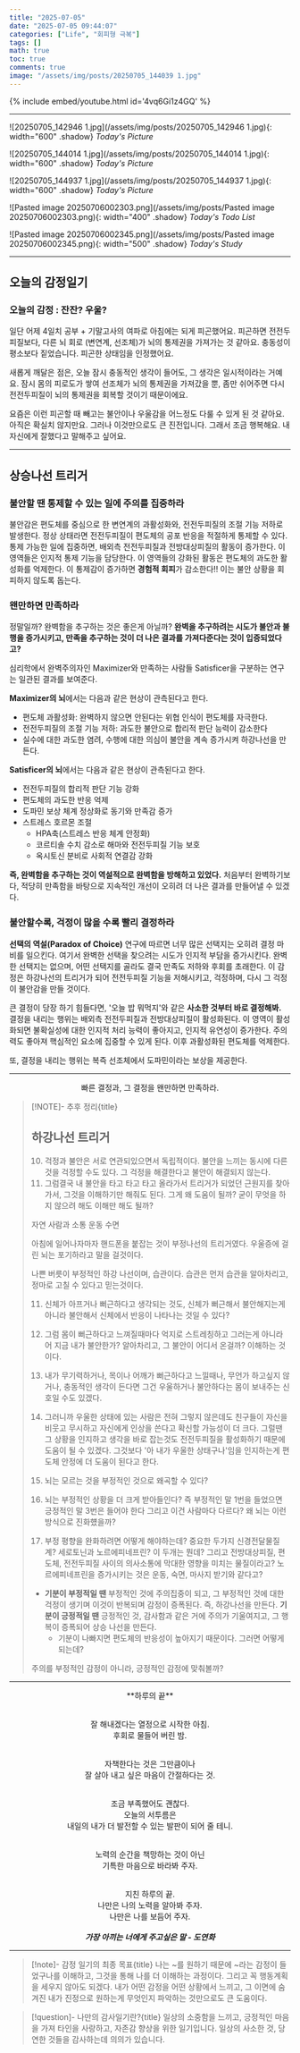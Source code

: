 ```yaml
---
title: "2025-07-05"
date: "2025-07-05 09:44:07"
categories: ["Life", "회피형 극복"]
tags: []
math: true
toc: true
comments: true
image: "/assets/img/posts/20250705_144039 1.jpg"
---
```


{% include embed/youtube.html id='4vq6Gi1z4GQ' %}



---

![20250705_142946 1.jpg](/assets/img/posts/20250705_142946 1.jpg){: width="600" .shadow}
_Today's Picture_

![20250705_144014 1.jpg](/assets/img/posts/20250705_144014 1.jpg){: width="600" .shadow}
_Today's Picture_

![20250705_144937 1.jpg](/assets/img/posts/20250705_144937 1.jpg){: width="600" .shadow}
_Today's Picture_

![Pasted image 20250706002303.png](/assets/img/posts/Pasted image 20250706002303.png){: width="400" .shadow}
_Today's Todo List_

![Pasted image 20250706002345.png](/assets/img/posts/Pasted image 20250706002345.png){: width="500" .shadow}
_Today's Study_

---
## 오늘의 감정일기

### 오늘의 감정 : 잔잔? 우울?
일단 어제 4일치 공부 + 기말고사의 여파로 아침에는 되게 피곤했어요. 피곤하면 전전두피질보다, 다른 뇌 회로 (변연계, 선조체)가 뇌의 통제권을 가져가는 것 같아요. 충동성이 평소보다 짙었습니다. 피곤한 상태임을 인정했어요.

새롭게 깨달은 점은, 오늘 잠시 충동적인 생각이 들어도, 그 생각은 일시적이라는 거예요. 잠시 몸의 피로도가 쌓여 선조체가 뇌의 통제권을 가져갔을 뿐, 좀만 쉬어주면 다시 전전두피질이 뇌의 통제권을 회복할 것이기 때문이에요.

요즘은 이런 피곤할 때 빼고는 불안이나 우울감을 어느정도 다룰 수 있게 된 것 같아요. 아직은 확실치 않지만요. 그러나 이것만으로도 큰 진전입니다. 그래서 조금 행복해요. 내 자신에게 잘했다고 말해주고 싶어요.

---
## 상승나선 트리거

### 불안할 땐 **통제할 수 있는 일에 주의를 집중하라** 
불안감은 편도체를 중심으로 한 변연계의 과활성화와, 전전두피질의 조절 기능 저하로 발생한다. 정상 상태라면 전전두피질이 편도체의 공포 반응을 적절하게 통제할 수 있다. 통제 가능한 일에 집중하면, 배외측 전전두피질과 전방대상피질의 활동이 증가한다. 이 영역들은 인지적 통제 기능을 담당한다. 이 영역들의 강화된 활동은 편도체의 과도한 활성화를 억제한다. 이 통제감이 증가하면 **경험적 회피**가 감소한다!! 이는 불안 상황을 회피하지 않도록 돕는다.

### **왠만하면 만족하라**
정말일까? 완벽함을 추구하는 것은 좋은게 아닐까? **완벽을 추구하려는 시도가 불안과 불행을 증가시키고, 만족을 추구하는 것이 더 나은 결과를 가져다준다는 것이 입증되었다고?**

심리학에서 완벽주의자인 Maximizer와 만족하는 사람들 Satisficer을 구분하는 연구는 일관된 결과를 보여준다. 

**Maximizer의 뇌**에서는 다음과 같은 현상이 관측된다고 한다.
- 편도체 과활성화: 완벽하지 않으면 안된다는 위협 인식이 편도체를 자극한다.
- 전전두피질의 조절 기능 저하: 과도한 불안으로 합리적 판단 능력이 감소한다
- 실수에 대한 과도한 염려, 수행에 대한 의심이 불안을 계속 증가시켜 하강나선을 만든다.

**Satisficer의 뇌**에서는 다음과 같은 현상이 관측된다고 한다.
- 전전두피질의 합리적  판단 기능 강화
- 편도체의 과도한 반응 억제
- 도파민 보상 체계 정상화로 동기와 만족감 증가
- 스트레스 호르몬 조절
	- HPA축(스트레스 반응 체계 안정화)
	- 코르티솔 수치 감소로 해마와 전전두피질 기능 보호
	- 옥시토신 분비로 사회적 연결감 강화

**즉, 완벽함을 추구하는 것이 역설적으로 완벽함을 방해하고 있었다.** 처음부터 완벽하기보다, 적당히 만족함을 바탕으로 지속적인 개선이 오히려 더 나은 결과를 만들어낼 수 있겠다.  

### 불안할수록, 걱정이 많을 수록 빨리 결정하라
**선택의 역설(Paradox of Choice)** 연구에 따르면 너무 많은 선택지는 오히려 결정 마비를 일으킨다. 여기서 완벽한 선택을 찾으려는 시도가 인지적 부담을 증가시킨다. 완벽한 선택지는 없으며, 어떤 선택지를 골라도 결국 만족도 저하와 후회를 초래한다. 이 감정은 하강나선의 트리거가 되어 전전두피질 기능을 저해시키고, 걱정하며, 다시 그 걱정이 불안감을 만들 것이다.

큰 결정이 당장 하기 힘들다면, '오늘 밥 뭐먹지'와 같은 **사소한 것부터 바로 결정해봐.** 결정을 내리는 행위는 배외측 전전두피질과 전방대상피질이 활성화된다. 이 영역이 활성화되면 불확실성에 대한 인지적 처리 능력이 좋아지고, 인지적 유연성이 증가한다. 주의력도 좋아져 핵심적인 요소에 집중할 수 있게 된다. 이후 과활성화된 편도체를 억제한다.

또, 결정을 내리는 행위는 복즉 선조체에서 도파민이라는 보상을 제공한다.

---

$$
\text{빠른 결정과, 그 결정을 왠만하면 만족하라.}
$$


> [!NOTE]- 추후 정리{title}
> 
> 
> ## 하강나선 트리거
> 
> 10. 걱정과 불안은 서로 연관되있으면서 독립적이다. 불안을 느끼는 동시에 다른 것을 걱정할 수도 있다. 그 걱정을 해결한다고 불안이 해결되지 않는다.
> 	1. 그럼결국 내 불안을 타고 타고 타고 올라가서 트리거가 되었던 근원지를 찾아가서, 그것을 이해하기만 해줘도 된다. 그게 왜 도움이 될까? 굳이 무엇을 하지 않으려 해도 이해만 해도 될까? 
> 
> 자연
> 사람과 소통
> 운동
> 수면
> 
> 아침에 일어나자마자 핸드폰을 붙잡는 것이 부정나선의 트리거였다.
> 우울증에 걸린 뇌는 포기하라고 말을 걸것이다.
> 
> 나쁜 버릇이 부정적인 하강 나선이며, 습관이다. 습관은 먼저 습관을 알아차리고, 정마로 고칠 수 있다고 믿는것이다.
> 
> 11. 신체가 아프거나 뻐근하다고 생각되는 것도, 신체가 뻐근해서 불안해지는게 아니라 불안해서 신체에서 반응이 나타나는 것일 수 있다?
> 12. 그럼 몸이 뻐근하다고 느껴질때마다 억지로 스트레칭하고 그러는게 아니라 어 지금 내가 불안한가? 알아차리고, 그 불안이 어디서 온걸까? 이해하는 것이다.
> 
> 13. 내가 무기력하거나, 목이나 어깨가 뻐근하다고 느낄때나, 무언가 하고싶지 않거나, 충동적인 생각이 든다면 그건 우울하거나 불안하다는 몸이 보내주는 신호일 수도 있겠다.
> 
> 14. 그러니까 우울한 상태에 있는 사람은 전혀 그렇지 않은데도 친구들이 자신을 비웃고 무시하고 자신에게 인상을 쓴다고 확신할 가능성이 더 크다. 그럴땐 그 상황을 인지하고 생각을 바로 잡는것도 전전두피질을 활성화하기 때문에 도움이 될 수 있겠다. 그것보다 '아 내가 우울한 상태구나'임을 인지하는게 편도체 안정에 더 도움이 된다고 한다.
> 
> 15. 뇌는 모르는 것을 부정적인 것으로 왜곡할 수 있다?
> 16. 뇌는 부정적인 상황을 더 크게 받아들인다? 즉 부정적인 말 1번을 들었으면 긍정적인 말 3번은 들어야 한다 그리고 이건 사람마다 다르다? 왜 뇌는 이런 방식으로 진화헀을까?
> 17. 부정 평향을 완화하려면 어떻게 해야하는데? 중요한 두가지 신경전달물질계? 세로토닌과 노르에피네프린? 이 두개는 뭔데? 그리고 전방대상피질, 편도체, 전전두피질 사이의 의사소통에 막대한 영향을 미치는 물질이라고? 노르에피네프린을 증가시키는 것은 운동, 숙면, 마사지 받기와 같다고?
> 
> - **기분이 부정적일 땐** 부정적인 것에 주의집중이 되고, 그 부정적인 것에 대한 걱정이 생기며 이것이 반복되며 감정이 증폭된다. 즉, 하강나선을 만든다. **기분이 긍정적일 땐** 긍정적인 것, 감사함과 같은 거에 주의가 기울여지고, 그 행복이 증폭되어 상승 나선을 만든다.
> 	- 기분이 나빠지면 편도체의 반응성이 높아지기 때문이다. 그러면 어떻게 되는데?
> 
> 
> 주의를 부정적인 감정이 아니라, 긍정적인 감정에 맞춰볼까?
> 
> 

---

<div style="text-align: center;">  
**하루의 끝**<br><br>

잘 해내겠다는 열정으로 시작한 아침.<br>
후회로 물들어 버린 밤.<br><br>

자책한다는 것은 그만큼이나<br>
잘 살아 내고 싶은 마음이 간절하다는 것.<br><br>

조금 부족했어도 괜찮다.<br>
오늘의 서투름은<br>
내일의 내가 더 발전할 수 있는 발판이 되어 줄 테니.<br><br>

노력의 순간을 책망하는 것이 아닌<br>
기특한 마음으로 바라봐 주자.<br><br>

지친 하루의 끝.<br>
나만은 나의 노력을 알아봐 주자.<br>
나만은 나를 보듬어 주자.<br><br>
<i>**가장 아끼는 너에게 주고싶은 말 - 도연화**</i>
</div>

---

> [!note]- 감정 일기의 최종 목표{title}
> 나는 ~를 원하기 때문에 ~라는 감정이 들었구나를 이해하고, 그것을 통해 나를 더 이해하는 과정이다.
> 그리고 꼭 행동계획을 세우지 않아도 되겠다. 내가 어떤 감정을 어떤 상황에서 느끼고, 그 이면에 숨겨진 내가 진정으로 원하는게 무엇인지 파악하는 것만으로도 큰 도움이다. 

> [!question]- 나만의 감사일기란?{title}
> 일상의 소중함을 느끼고, 긍정적인 마음을 가져 타인을 사랑하고, 자존감 향상을 위한 일기입니다. 일상의 사소한 것, 당연한 것들을 감사하는데 의의가 있습니다.